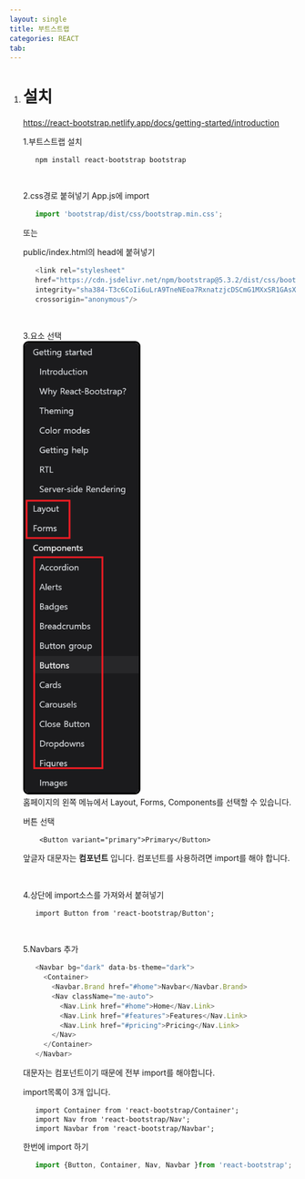 ```yaml
---
layout: single
title: 부트스트랩
categories: REACT
tab: 
---
```


1. # 설치
   <a href="https://react-bootstrap.netlify.app/docs/getting-started/introduction">https://react-bootstrap.netlify.app/docs/getting-started/introduction</a>   

   1.부트스트랩 설치
   ```
      npm install react-bootstrap bootstrap
   ```   

   <br>

   2.css경로 붙혀넣기
   App.js에 import   
   ```javascript
      import 'bootstrap/dist/css/bootstrap.min.css';
   ```   
   
   또는   

   public/index.html의 head에 붙혀넣기
   ```javascript
      <link rel="stylesheet"
      href="https://cdn.jsdelivr.net/npm/bootstrap@5.3.2/dist/css/bootstrap.min.css"
      integrity="sha384-T3c6CoIi6uLrA9TneNEoa7RxnatzjcDSCmG1MXxSR1GAsXEV/Dwwykc2MPK8M2HN"
      crossorigin="anonymous"/>
   ```   

   <br>

   3.요소 선택   
   <img style="border: 3px solid black;border-radius:9px;width:200px;" src="../../imgs/react/bootstrap_1.png">   
   홈페이지의 왼쪽 메뉴에서 Layout, Forms, Components를 선택할 수 있습니다.   

   버튼 선택   
   ```
       <Button variant="primary">Primary</Button>
   ```   
   앞글자 대문자는 __컴포넌트__ 입니다. 컴포넌트를 사용하려면 import를 해야 합니다.   

   <br>

   4.상단에 import소스를 가져와서 붙혀넣기   
   ```   
      import Button from 'react-bootstrap/Button';
   ```

   <br>

   5.Navbars 추가   
   ```javascript
      <Navbar bg="dark" data-bs-theme="dark">
        <Container>
          <Navbar.Brand href="#home">Navbar</Navbar.Brand>
          <Nav className="me-auto">
            <Nav.Link href="#home">Home</Nav.Link>
            <Nav.Link href="#features">Features</Nav.Link>
            <Nav.Link href="#pricing">Pricing</Nav.Link>
          </Nav>
        </Container>
      </Navbar>
   ```   
   대문자는 컴포넌트이기 때문에 전부 import를 해야합니다.   

   import목록이 3개 입니다.   
   ```import
      import Container from 'react-bootstrap/Container';
      import Nav from 'react-bootstrap/Nav';
      import Navbar from 'react-bootstrap/Navbar';
   ```   

   한번에 import 하기   
   ```javascript
      import {Button, Container, Nav, Navbar }from 'react-bootstrap';
   ```   
   